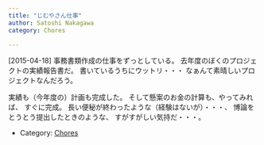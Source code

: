 ```yaml
---
title: "じむやさん仕事"
author: Satoshi Nakagawa
category: Chores

---
```


[2015-04-18]  事務書類作成の仕事をずっとしている。
去年度のぼくのプロジェクトの実績報告書だ。
書いているうちにウットリ・・・
なぁんて素晴しいプロジェクトなんだろう。

 実績も（今年度の）計画も完成した。
そして懸案のお金の計算も、やってみれば、
すぐに完成。
長い便秘が終わったような（経験はないが）・・・、
博論をとうとう提出したときのような、
すがすがしい気持だ・・・。

- Category: [Chores](categories.html#Chores)

